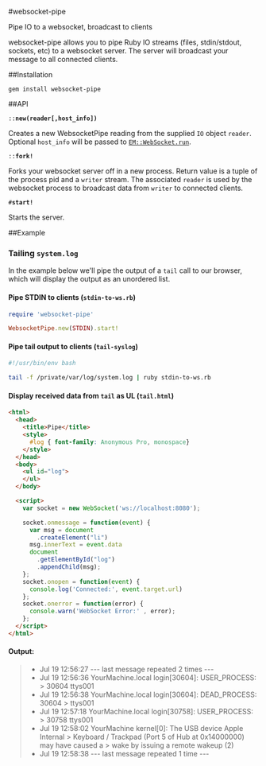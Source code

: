 #websocket-pipe

Pipe IO to a websocket, broadcast to clients

websocket-pipe allows you to pipe Ruby IO streams (files, stdin/stdout, sockets, etc) to a websocket server. The server will broadcast your message to all connected clients.

##Installation

`gem install websocket-pipe`

##API

`::`**`new(reader[,host_info])`**

Creates a new WebsocketPipe reading from the supplied `IO` object `reader`. Optional `host_info` will be passed to [`EM::WebSocket.run`](https://github.com/igrigorik/em-websocket).

`::`**`fork!`**

Forks your websocket server off in a new process. Return value is a tuple of the process pid and a `writer` stream. The associated `reader` is used by the websocket process to broadcast data from `writer` to connected clients.

`#`**`start!`**

Starts the server.

##Example
### Tailing `system.log`
In the example below we'll pipe the output of a `tail` call to our browser, which will display the output as an unordered list.

#### Pipe STDIN to clients (`stdin-to-ws.rb`)

```ruby
require 'websocket-pipe'

WebsocketPipe.new(STDIN).start!
```


#### Pipe tail output to clients (`tail-syslog`)

```bash
#!/usr/bin/env bash

tail -f /private/var/log/system.log | ruby stdin-to-ws.rb
```

#### Display received data from `tail` as UL (`tail.html`)

```html
<html>
  <head>
    <title>Pipe</title>
    <style>
      #log { font-family: Anonymous Pro, monospace}
    </style>
  </head>
  <body>
    <ul id="log">
    </ul>
  </body>

  <script>
    var socket = new WebSocket('ws://localhost:8080');

    socket.onmessage = function(event) {
      var msg = document
        .createElement("li")
      msg.innerText = event.data
      document
        .getElementById("log")
        .appendChild(msg);
    };
    socket.onopen = function(event) {
      console.log('Connected:', event.target.url)
    };
    socket.onerror = function(error) {
      console.warn('WebSocket Error:' , error);
    };
  </script>
</html>

```

#### Output:
> <ul>
>     <li>Jul 19 12:56:27 --- last message repeated 2 times ---<br></li>
>     <li>Jul 19 12:56:36 YourMachine.local login[30604]: USER_PROCESS: > 30604 ttys001<br></li>
>     <li>Jul 19 12:56:38 YourMachine.local login[30604]: DEAD_PROCESS: 30604 > ttys001<br></li>
>     <li>Jul 19 12:57:18 YourMachine.local login[30758]: USER_PROCESS: > 30758 ttys001<br></li>
>     <li>Jul 19 12:58:02 YourMachine kernel[0]: The USB device Apple Internal > Keyboard / Trackpad (Port 5 of Hub at 0x14000000) may have caused a > wake by issuing a remote wakeup (2)<br></li>
>     <li>Jul 19 12:58:38 --- last message repeated 1 time ---<br></li>
> </ul>
